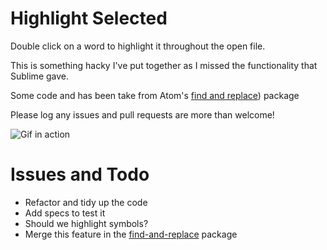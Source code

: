 # Highlight Selected

Double click on a word to highlight it throughout the open file.

This is something hacky I've put together as I missed the functionality that
Sublime gave.

Some code and has been take from Atom's
  [find and replace](https://github.com/atom/find-and-replace)) package

Please log any issues and pull requests are more than welcome!

![Gif in action](http://i.imgur.com/C5FnzzQ.gif)

# Issues and Todo

- Refactor and tidy up the code
- Add specs to test it
- Should we highlight symbols?
- Merge this feature in the
[ find-and-replace](https://github.com/atom/find-and-replace) package
